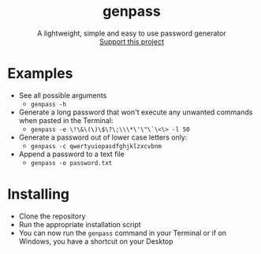 <h1 align="center">genpass</h1>
<p align="center">A lightweight, simple and easy to use password generator<br>
<a href="https://snipesharp.xyz/donate">Support this project</a></p>

# Examples
- See all possible arguments
  - `genpass -h`
- Generate a long password that won't execute any unwanted commands when pasted in the Terminal:
  - ```genpass -e \!\&\(\)\$\?\;\\\*\'\"\`\<\> -l 50```
- Generate a password out of lower case letters only:
  - ```genpass -c qwertyuiopasdfghjklzxcvbnm```
- Append a password to a text file
  - ```genpass -o password.txt```

# Installing
- Clone the repository
- Run the appropriate installation script
- You can now run the `genpass` command in your Terminal or if on Windows, you have a shortcut on your Desktop
